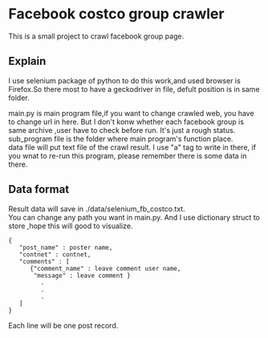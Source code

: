# Facebook costco group crawler


This is a small project to crawl facebook group page. <br>


## Explain
I use selenium package of python to do this work,and used browser is Firefox.So there most to have a geckodriver in file, defult position is in same folder.<br>

main.py is main program file,if you want to change crawled web, you have to change url in here. But I don't konw whether each facebook group is same archive ,user have to check before run. It's just a rough status.<br>
sub_program file is the folder where main program's function place.<br>
data file will put text file of the crawl result. 
I use "a" tag to write in there, if you wnat to re-run this program, please remember there is some data in there.<br>

## Data format

Result data will save in ./data/selenium_fb_costco.txt.<br>
You can change any path you want in main.py. And I use dictionary struct to store ,hope this will good to visualize.<br>
```
{
   "post_name" : poster name,
   "contnet" : contnet,
   "comments" : [
      {"comment_name" : leave comment user name,
       "message" : leave comment }
         .
         .
         .
   ]
}
```
Each line will be one post record.










